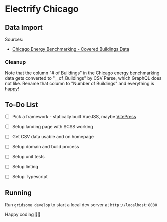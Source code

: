 # Electrify Chicago

## Data Import

Sources:

- [Chicago Energy Benchmarking - Covered Buildings Data](https://data.cityofchicago.org/Environment-Sustainable-Development/Chicago-Energy-Benchmarking-Covered-Buildings/g5i5-yz37)

### Cleanup

Note that the column "# of Buildings" in the Chicago energy benchmarking data gets converted to
"__of_Buildings" by CSV Parse, which GraphQL does not like. Rename that column to
"Number of Buildings" and everything is happy!

## To-Do List

- [ ] Pick a framework - statically built VueJSS, maybe [VitePress](https://vitepress.dev/guide/getting-started)
- [ ] Setup landing page with SCSS working
- [ ] Get CSV data usable and on homepage
- [ ] Setup domain and build process
- [ ] Setup unit tests
- [ ] Setup linting
- [ ] Setup Typescript


## Running

Run `gridsome develop` to start a local dev server at `http://localhost:8080`

Happy coding 🎉🙌
